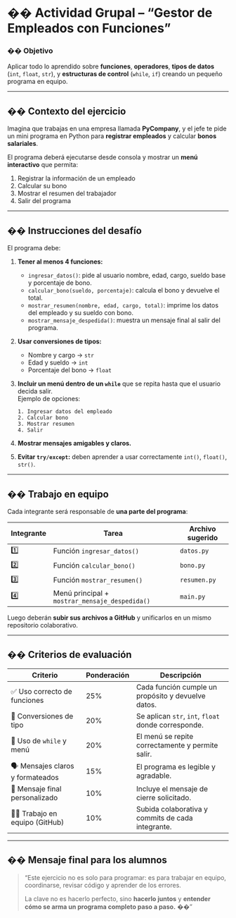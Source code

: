 # �� Actividad Grupal – “Gestor de Empleados con Funciones”

### �� **Objetivo**

Aplicar todo lo aprendido sobre **funciones**, **operadores**, **tipos de datos** (`int`, `float`, `str`), y **estructuras de control** (`while`, `if`) creando un pequeño programa en equipo.

---

## �� **Contexto del ejercicio**

Imagina que trabajas en una empresa llamada **PyCompany**, y el jefe te pide un mini programa en Python para **registrar empleados** y calcular **bonos salariales**.

El programa deberá ejecutarse desde consola y mostrar un **menú interactivo** que permita:

1. Registrar la información de un empleado
2. Calcular su bono
3. Mostrar el resumen del trabajador
4. Salir del programa

---

## �� **Instrucciones del desafío**

El programa debe:

1. **Tener al menos 4 funciones:**

   - `ingresar_datos()`: pide al usuario nombre, edad, cargo, sueldo base y porcentaje de bono.
   - `calcular_bono(sueldo, porcentaje)`: calcula el bono y devuelve el total.
   - `mostrar_resumen(nombre, edad, cargo, total)`: imprime los datos del empleado y su sueldo con bono.
   - `mostrar_mensaje_despedida()`: muestra un mensaje final al salir del programa.

2. **Usar conversiones de tipos:**

   - Nombre y cargo → `str`
   - Edad y sueldo → `int`
   - Porcentaje del bono → `float`

3. **Incluir un menú dentro de un `while`** que se repita hasta que el usuario decida salir.  
   Ejemplo de opciones:

   ```
   1. Ingresar datos del empleado
   2. Calcular bono
   3. Mostrar resumen
   4. Salir
   ```

4. **Mostrar mensajes amigables y claros.**
5. **Evitar `try/except`:** deben aprender a usar correctamente `int()`, `float()`, `str()`.

---

## �� **Trabajo en equipo**

Cada integrante será responsable de **una parte del programa**:

| Integrante | Tarea                                          | Archivo sugerido |
| ---------- | ---------------------------------------------- | ---------------- |
| 1️⃣         | Función `ingresar_datos()`                     | `datos.py`       |
| 2️⃣         | Función `calcular_bono()`                      | `bono.py`        |
| 3️⃣         | Función `mostrar_resumen()`                    | `resumen.py`     |
| 4️⃣         | Menú principal + `mostrar_mensaje_despedida()` | `main.py`        |

Luego deberán **subir sus archivos a GitHub** y unificarlos en un mismo repositorio colaborativo.

---

## �� **Criterios de evaluación**

| Criterio                         | Ponderación | Descripción                                         |
| -------------------------------- | ----------- | --------------------------------------------------- |
| ✅ Uso correcto de funciones     | 25%         | Cada función cumple un propósito y devuelve datos.  |
| 🔢 Conversiones de tipo          | 20%         | Se aplican `str`, `int`, `float` donde corresponde. |
| 🔁 Uso de `while` y menú         | 20%         | El menú se repite correctamente y permite salir.    |
| 🗣️ Mensajes claros y formateados | 15%         | El programa es legible y agradable.                 |
| 💬 Mensaje final personalizado   | 10%         | Incluye el mensaje de cierre solicitado.            |
| 🧑‍💻 Trabajo en equipo (GitHub)    | 10%         | Subida colaborativa y commits de cada integrante.   |

---

## �� **Mensaje final para los alumnos**

> “Este ejercicio no es solo para programar: es para trabajar en equipo, coordinarse, revisar código y aprender de los errores.
>
> La clave no es hacerlo perfecto, sino **hacerlo juntos** y **entender cómo se arma un programa completo paso a paso.** ��”